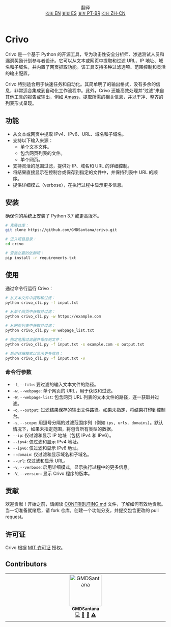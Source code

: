 <p align="center">
翻译 <br>
<a href=https://github.com/GMDSantana/crivo/tree/master/README.md>🇬🇧 EN</a>
<a href=https://github.com/GMDSantana/crivo/tree/master/translations/es/README.md>🇪🇸 ES</a>
<a href=https://github.com/GMDSantana/crivo/tree/master/translations/pt-br/README.md>🇧🇷 PT-BR</a>
<a href=https://github.com/GMDSantana/crivo/tree/master/translations/zh-cn/README.md>🇨🇳 ZH-CN</a>
 <br><br>
</p>

# Crivo

Crivo 是一个基于 Python 的开源工具，专为攻击性安全分析师、渗透测试人员和漏洞奖励计划参与者设计。它可以从文本或网页中提取和过滤 URL、IP 地址、域名和子域名，并内置了网页抓取功能。该工具支持多种过滤选项、范围控制和灵活的输出配置。

Crivo 特别适合用于快速任务和自动化。其简单明了的输出格式，没有多余的信息，非常适合集成到自动化工作流程中。此外，Crivo 还能高效处理并“过滤”来自其他工具的报告或输出，例如 [Amass](https://github.com/owasp-amass/amass)，提取所需的相关信息，并以干净、整齐的列表形式呈现。

## 功能

- 从文本或网页中提取 IPv4、IPv6、URL、域名和子域名。
- 支持以下输入来源：
  - 单个文本文件。
  - 包含网页列表的文件。
  - 单个网页。
- 支持灵活的范围过滤，提供对 IP、域名和 URL 的详细控制。
- 将结果直接显示在控制台或保存到指定的文件中，并保持列表中 URL 的顺序。
- 提供详细模式（verbose），在执行过程中显示更多信息。

## 安装

确保你的系统上安装了 Python 3.7 或更高版本。

```bash
# 克隆仓库：
git clone https://github.com/GMDSantana/crivo.git

# 进入项目目录：
cd crivo

# 安装必要的依赖项：
pip install -r requirements.txt
```

## 使用

通过命令行运行 Crivo：

```bash
# 从文本文件中提取和过滤：
python crivo_cli.py -f input.txt

# 从单个网页中获取并过滤：
python crivo_cli.py -w https://example.com

# 从网页列表中获取并过滤：
python crivo_cli.py -W webpage_list.txt

# 指定范围过滤器并保存到文件：
python crivo_cli.py -f input.txt -s example.com -o output.txt

# 启用详细模式以显示更多信息：
python crivo_cli.py -f input.txt -v
```

### 命令行参数

- `-f`, `--file`: 要过滤的输入文本文件的路径。
- `-w`, `--webpage`: 单个网页的 URL，用于获取和过滤。
- `-W`, `--webpage-list`: 包含网页 URL 列表的文本文件的路径，逐一获取并过滤。
- `-o`, `--output`: 过滤结果保存的输出文件路径。如果未指定，将结果打印到控制台。
- `-s`, `--scope`: 用逗号分隔的过滤范围序列（例如 `ips, urls, domains`）。默认情况下，如果未指定范围，将包含所有类型的数据。
- `--ip`: 仅过滤和显示 IP 地址（包括 IPv4 和 IPv6）。
- `--ipv4`: 仅过滤和显示 IPv4 地址。
- `--ipv6`: 仅过滤和显示 IPv6 地址。
- `--domain`: 仅过滤和显示域名和子域名。
- `--url`: 仅过滤和显示 URL。
- `-v`, `--verbose`: 启用详细模式，显示执行过程中的更多信息。
- `-V`, `--version`: 显示 Crivo 程序的版本。

## 贡献

欢迎贡献！开始之前，请阅读 [CONTRIBUTING.md](CONTRIBUTING.md) 文件，了解如何有效地贡献。当一切准备就绪后，请 fork 仓库，创建一个功能分支，并提交包含更改的 pull request。

## 许可证

Crivo 根据 [MIT 许可证](../LICENSE) 授权。

## Contributors

<!-- ALL-CONTRIBUTORS-LIST:START - Do not remove or modify this section -->
<!-- prettier-ignore-start -->
<!-- markdownlint-disable -->
<table>
  <tbody>
    <tr>
      <td align="center" valign="top" width="14.28%"><a href="https://gmdsantana.com/"><img src="https://avatars.githubusercontent.com/u/6341823?v=4?s=100" width="100px;" alt="GMDSantana"/><br /><sub><b>GMDSantana</b></sub></a><br /><a href="#code-GMDSantana" title="Code">💻</a> <a href="#design-GMDSantana" title="Design">🎨</a> <a href="#doc-GMDSantana" title="Documentation">📖</a> <a href="#test-GMDSantana" title="Tests">⚠️</a></td>
    </tr>
  </tbody>
</table>

<!-- markdownlint-restore -->
<!-- prettier-ignore-end -->

<!-- ALL-CONTRIBUTORS-LIST:END -->

